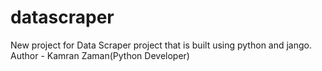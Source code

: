 # datascraper
New project for Data Scraper project that is built using python and jango.<br>
Author - Kamran Zaman(Python Developer)


